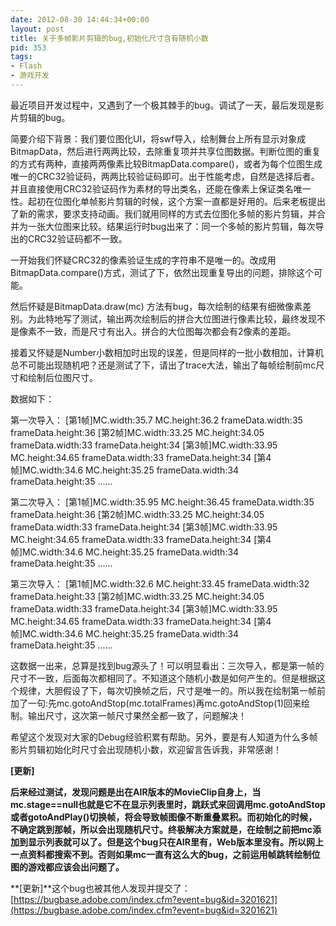```yaml
---
date: 2012-08-30 14:44:34+00:00
layout: post
title: 关于多帧影片剪辑的bug,初始化尺寸含有随机小数
pid: 353
tags:
- Flash
- 游戏开发
---
```


最近项目开发过程中，又遇到了一个极其棘手的bug。调试了一天，最后发现是影片剪辑的bug。

简要介绍下背景：我们要位图化UI，将swf导入，绘制舞台上所有显示对象成BitmapData，然后进行两两比较，去除重复项并共享位图数据。判断位图的重复的方式有两种，直接两两像素比较BitmapData.compare()，或者为每个位图生成唯一的CRC32验证码，两两比较验证码即可。出于性能考虑，自然是选择后者。并且直接使用CRC32验证码作为素材的导出类名，还能在像素上保证类名唯一性。起初在位图化单帧影片剪辑的时候，这个方案一直都是好用的。后来老板提出了新的需求，要求支持动画。我们就用同样的方式去位图化多帧的影片剪辑，并合并为一张大位图来比较。结果运行时bug出来了：同一个多帧的影片剪辑，每次导出的CRC32验证码都不一致。

一开始我们怀疑CRC32的像素验证生成的字符串不是唯一的。改成用BitmapData.compare()方式，测试了下，依然出现重复导出的问题，排除这个可能。

然后怀疑是BitmapData.draw(mc) 方法有bug，每次绘制的结果有细微像素差别。为此特地写了测试，输出两次绘制后的拼合大位图进行像素比较，最终发现不是像素不一致，而是尺寸有出入。拼合的大位图每次都会有2像素的差距。

接着又怀疑是Number小数相加时出现的误差，但是同样的一批小数相加，计算机总不可能出现随机吧？还是测试了下，请出了trace大法，输出了每帧绘制前mc尺寸和绘制后位图尺寸。

数据如下：

第一次导入：
[第1帧]MC.width:35.7 MC.height:36.2
frameData.width:35 frameData.height:36
[第2帧]MC.width:33.25 MC.height:34.05
frameData.width:33 frameData.height:34
[第3帧]MC.width:33.95 MC.height:34.65
frameData.width:33 frameData.height:34
[第4帧]MC.width:34.6 MC.height:35.25
frameData.width:34 frameData.height:35
......

第二次导入：
[第1帧]MC.width:35.95 MC.height:36.45
frameData.width:35 frameData.height:36
[第2帧]MC.width:33.25 MC.height:34.05
frameData.width:33 frameData.height:34
[第3帧]MC.width:33.95 MC.height:34.65
frameData.width:33 frameData.height:34
[第4帧]MC.width:34.6 MC.height:35.25
frameData.width:34 frameData.height:35
......

第三次导入：
[第1帧]MC.width:32.6 MC.height:33.45
frameData.width:32 frameData.height:33
[第2帧]MC.width:33.25 MC.height:34.05
frameData.width:33 frameData.height:34
[第3帧]MC.width:33.95 MC.height:34.65
frameData.width:33 frameData.height:34
[第4帧]MC.width:34.6 MC.height:35.25
frameData.width:34 frameData.height:35
......

这数据一出来，总算是找到bug源头了！可以明显看出：三次导入，都是第一帧的尺寸不一致，后面每次都相同了。不知道这个随机小数是如何产生的。但是根据这个规律，大胆假设了下，每次切换帧之后，尺寸是唯一的。所以我在绘制第一帧前加了一句:先mc.gotoAndStop(mc.totalFrames)再mc.gotoAndStop(1)回来绘制。输出尺寸，这次第一帧尺寸果然全都一致了，问题解决！

希望这个发现对大家的Debug经验积累有帮助。另外，要是有人知道为什么多帧影片剪辑初始化时尺寸会出现随机小数，欢迎留言告诉我，非常感谢！

**[更新]**

**后来经过测试，发现问题是出在AIR版本的MovieClip自身上，当mc.stage==null也就是它不在显示列表里时，跳跃式来回调用mc.gotoAndStop或者gotoAndPlay()切换帧，将会导致帧图像不断重叠累积。而初始化的时候，不确定跳到那帧，所以会出现随机尺寸。终极解决方案就是，在绘制之前把mc添加到显示列表就可以了。但是这个bug只在AIR里有，Web版本里没有。所以网上一点资料都搜索不到。否则如果mc一直有这么大的bug，之前运用帧跳转绘制位图的游戏都应该会出问题了。**

**[更新]**这个bug也被其他人发现并提交了：[https://bugbase.adobe.com/index.cfm?event=bug&id=3201621](https://bugbase.adobe.com/index.cfm?event=bug&id=3201621)

